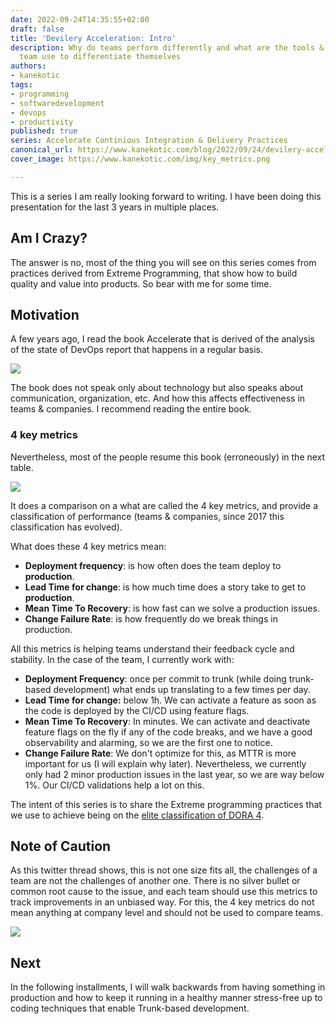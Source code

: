 ```yaml
---
date: 2022-09-24T14:35:55+02:00
draft: false
title: 'Devilery Acceleration: Intro'
description: Why do teams perform differently and what are the tools & practices some
  team use to differentiate themselves
authors:
- kanekotic
tags:
- programming
- softwaredevelopment
- devops
- productivity
published: true
series: Accelerate Continious Integration & Delivery Practices
canonical_url: https://www.kanekotic.com/blog/2022/09/24/devilery-acceleration-intro
cover_image: https://www.kanekotic.com/img/key_metrics.png

---
```

This is a series I am really looking forward to writing. I have been doing this presentation for the last 3 years in multiple places.

## Am I Crazy?

The answer is no, most of the thing you will see on this series comes from practices derived from Extreme Programming, that show how to build quality and value into products. So bear with me for some time.

## Motivation

A few years ago, I read the book Accelerate that is derived of the analysis of the state of DevOps report that happens in a regular basis.

![](https://www.kanekotic.com/img/accelerate.jpg)

The book does not speak only about technology but also speaks about communication, organization, etc. And how this affects effectiveness in teams & companies. I recommend reading the entire book.

### 4 key metrics

Nevertheless, most of the people resume this book (erroneously) in the next table.

![](https://www.kanekotic.com/img/key_metrics.png)

It does a comparison on a what are called the 4 key metrics, and provide a classification of performance (teams & companies, since 2017 this classification has evolved).

What does these 4 key metrics  mean:

* **Deployment frequency**: is how often does the team deploy to **production**.
* **Lead Time for change**: is how much time does a story take to get to **production**.
* **Mean Time To Recovery**: is how fast can we solve a production issues.
* **Change Failure Rate**: is how frequently do we break things in production.

All this metrics is helping teams understand their feedback cycle and stability. In the case of the team, I currently work with:

* **Deployment Frequency**: once per commit to trunk (while doing trunk-based development) what ends up translating to a few times per day.
* **Lead Time for change:** below 1h. We can activate a feature as soon as the code is deployed by the CI/CD using feature flags.
* **Mean Time To Recovery**: In minutes. We can activate and deactivate feature flags on the fly if any of the code breaks, and we have a good observability and alarming, so we are the first one to notice.
* **Change Failure Rate**: We don't optimize for this, as MTTR is more important for us (I will explain why later). Nevertheless, we currently only had 2 minor production issues in the last year, so we are way below 1%. Our CI/CD validations help a lot on this.

The intent of this series is to share the Extreme programming practices that we use to achieve being on the [elite classification of DORA 4](https://www.devops-research.com/quickcheck.html).

## Note of Caution

As this twitter thread shows, this is not one size fits all, the challenges of a team are not the challenges of another one.  There is no silver bullet or common root cause to the issue, and each team should use this metrics to track improvements in an unbiased way. For this, the 4 key metrics do not mean anything at company level and should not be used to compare teams.

![](https://www.kanekotic.com/img/metrics_caution.png)

## Next

In the following installments, I will walk backwards from having something in production and how to keep it running in a healthy manner stress-free up to coding techniques that enable Trunk-based development.